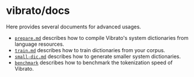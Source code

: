 # vibrato/docs

Here provides several documents for advanced usages.

- [`prepare.md`](./prepare.md) describes how to compile Vibrato's system dictionaries from language resources.
- [`train.md`](./train.md) describes how to train dictionaries from your corpus.
- [`small-dic.md`](./small-dic.md) describes how to generate smaller system dictionaries.
- [`benchmark`](./benchmark.md) describes how to benchmark the tokenization speed of Vibrato.
